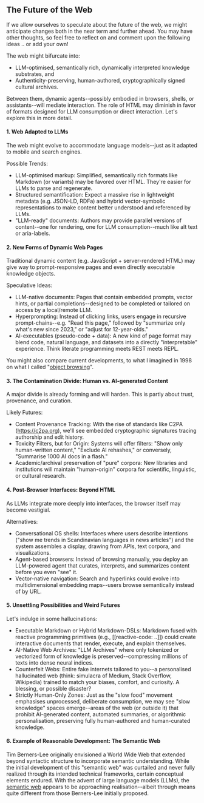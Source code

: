 
## The Future of the Web

If we allow ourselves to speculate about the future of the web, we might anticipate changes both in the
near term and further ahead. You may have other thoughts, so feel free to reflect on and comment upon
the following ideas .. or add your own!

The web might bifurcate into:
- LLM-optimised, semantically rich, dynamically interpreted knowledge substrates, and
- Authenticity-preserving, human-authored, cryptographically signed cultural archives.

Between them, dynamic agents--possibly embodied in browsers, shells, or assistants--will mediate interaction.
The role of HTML may diminish in favor of formats designed for LLM consumption or direct interaction.
Let's explore this in more detail.


#### 1. Web Adapted to LLMs

The web might evolve to accommodate language models--just as it adapted to mobile and search engines.

Possible Trends:
- LLM-optimised markup: Simplified, semantically rich formats like Markdown (or variants)
  may be favored over HTML. They're easier for LLMs to parse and regenerate.
- Structured semantification: Expect a massive rise in lightweight metadata (e.g. JSON-LD, RDFa)
  and hybrid vector-symbolic representations to make content better understood and referenced by LLMs.
- "LLM-ready" documents: Authors may provide parallel versions of content--one for rendering,
  one for LLM consumption--much like alt text or aria-labels.


#### 2. New Forms of Dynamic Web Pages

Traditional dynamic content (e.g. JavaScript + server-rendered HTML) may give way to prompt-responsive
pages and even directly executable knowledge objects.

Speculative Ideas:
- LLM-native documents: Pages that contain embedded prompts, vector hints, or partial completions--designed
  to be completed or tailored on access by a local/remote LLM.
- Hyperprompting: Instead of clicking links, users engage in recursive prompt-chains--e.g. "Read this page,"
  followed by "summarize only what's new since 2023," or "adjust for 12-year-olds."
- AI-executables (pseudo-code + data): A new kind of page format may blend code, natural language, and
  datasets into a directly "interpretable" experience. Think literate programming meets REST meets REPL.

You might also compare current developments, to what I imagined in 1998 on what I called
"[object browsing](./1998/)".


#### 3. The Contamination Divide: Human vs. AI-generated Content

A major divide is already forming and will harden. This is partly about trust, provenance, and curation.

Likely Futures:
- Content Provenance Tracking: With the rise of standards like C2PA (https://c2pa.org), we'll see
  embedded cryptographic signatures tracing authorship and edit history.
- Toxicity Filters, but for Origin: Systems will offer filters: "Show only human-written content,"
  "Exclude AI rehashes," or conversely, "Summarise 1000 AI docs in a flash."
- Academic/archival preservation of "pure" corpora: New libraries and institutions will maintain
  "human-origin" corpora for scientific, linguistic, or cultural research.


#### 4. Post-Browser Interfaces: Beyond HTML

As LLMs integrate more deeply into interfaces, the browser itself may become vestigial.

Alternatives:
- Conversational OS shells: Interfaces where users describe intentions ("show me trends in Scandinavian
  languages in news articles") and the system assembles a display, drawing from APIs, text corpora,
  and visualizations.
- Agent-based browsers: Instead of browsing manually, you deploy an LLM-powered agent that curates,
  interprets, and summarizes content before you even "see" it.
- Vector-native navigation: Search and hyperlinks could evolve into multidimensional embedding
  maps--users browse semantically instead of by URL.


#### 5. Unsettling Possibilities and Weird Futures

Let's indulge in some hallucinations:
- Executable Markdown or Hybrid Markdown-DSLs: Markdown fused with reactive programming primitives
  (e.g., [[reactive-code: ..]]) could create interactive documents that render, execute, and explain themselves.
- AI-Native Web Archives: "LLM Archives" where only tokenized or vectorized form of knowledge is
  preserved--compressing millions of texts into dense neural indices.
- Counterfeit Webs: Entire fake internets tailored to you--a personalised hallucinated web (think:
  simulacra of Medium, Stack Overflow, Wikipedia) trained to match your biases, comfort, and curiosity.
  A blessing, or possible disaster?
- Strictly Human-Only Zones: Just as the "slow food" movement emphasises unprocessed, deliberate consumption,
  we may see "slow knowledge" spaces emerge--areas of the web (or outside it) that prohibit AI-generated content,
  automated summaries, or algorithmic personalisation, preserving fully human-authored and human-curated knowledge.


#### 6. Example of Reasonable Development: The Semantic Web

Tim Berners-Lee originally envisioned a World Wide Web that extended beyond syntactic structure to
incorporate semantic understanding. While the initial development of this "semantic web" was curtailed
and never fully realized through its intended technical frameworks, certain conceptual elements endured.
With the advent of large language models (LLMs), the [semantic web](./SEMANTICS.md) appears to be
approaching realisation--albeit through means quite different from those Berners-Lee initially proposed.


